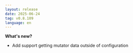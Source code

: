 ```yaml
---
layout: release
date: 2025-06-24
tag: v0.8.109
language: en
---
```


**What's new?**
- Add support getting mutator data outside of configuration
